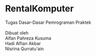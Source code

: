 # RentalKomputer
Tugas Dasar-Dasar Pemrograman Praktek<br><br>
Dibuat oleh<br>
Alfan Pahreza Kusuma<br>
Hadi Alfian Akbar<br>
Nisrina Qurratu'ain
